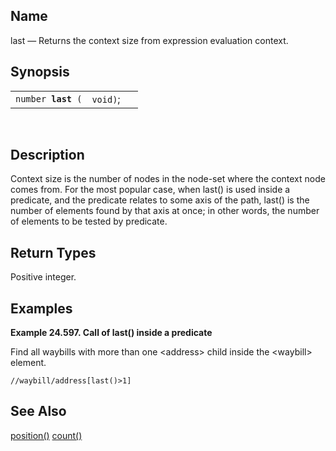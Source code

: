 <div id="xpf_last" class="refentry">

<div class="titlepage">

</div>

<div class="refnamediv">

## Name

last — Returns the context size from expression evaluation context.

</div>

<div class="refsynopsisdiv">

## Synopsis

<div id="xpf_syn_last" class="funcsynopsis">

|                         |          |     |
|-------------------------|----------|-----|
| `number `**`last`**` (` | `void)`; |     |

<div class="funcprototype-spacer">

 

</div>

</div>

</div>

<div id="xpf_desc_last" class="refsect1">

## Description

Context size is the number of nodes in the node-set where the context
node comes from. For the most popular case, when last() is used inside a
predicate, and the predicate relates to some axis of the path, last() is
the number of elements found by that axis at once; in other words, the
number of elements to be tested by predicate.

</div>

<div id="xpf_ret_last" class="refsect1">

## Return Types

Positive integer.

</div>

<div id="xpf_examples_last" class="refsect1">

## Examples

<div id="xpf_ex_last" class="example">

**Example 24.597. Call of last() inside a predicate**

<div class="example-contents">

Find all waybills with more than one \<address\> child inside the
\<waybill\> element.

``` screen
//waybill/address[last()>1]
```

</div>

</div>

  

</div>

<div id="xpf_seealso_last" class="refsect1">

## See Also

<a href="xpf_position.html" class="link" title="position">position()</a>
<a href="xpf_count.html" class="link" title="count">count()</a>

</div>

</div>
